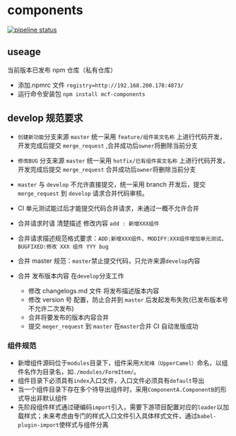 # components

[![pipeline status](http://git.mchz.com.cn/mcf/components/badges/master/pipeline.svg)](http://git.mchz.com.cn/mcf/components/commits/master)

## useage

当前版本已发布 npm 仓库（私有仓库）

- 添加.npmrc 文件
  `registry=http://192.168.200.178:4873/`
- 运行命令安装包
  `npm install mcf-components`

## develop 规范要求

- `创建新功能`分支来源 `master` 统一采用 `feature/组件英文名称` 上进行代码开发，开发完成后提交 `merge_request` ,合并成功后`owner`将删除当前分支
- `修改BUG` 分支来源 `master` 统一采用 `hotfix/已有组件英文名称` 上进行代码开发，开发完成后提交 `merge_request` 合并成功后`owner`将删除当前分支
- `master` 与 `develop` 不允许直接提交，统一采用 branch 开发后，提交`merge_request` 到 `develop` 请求合并代码审核。
- CI 单元测试能过后才能提交代码合并请求，未通过一概不允许合并
- 合并请求时请 清楚描述 修改内容 `add : 新增XXX组件`
- 合并请求描述规范格式要求：`ADD:新增XXX组件`、`MODIFY:XXX组件增加单元测试`、`BUGFIXED:修改 XXX 组件 YYY bug`

- 合并 master 规范：`master`禁止提交代码，只允许来源`develop`内容

- 合并 发布版本内容 在`develop`分支工作
  - 修改 changelogs.md 文件 将发布描述版本内容
  - 修改 version 号 配置，防止合并到 `master` 后发起发布失败(已发布版本号不允许二次发布)
  - 合并将要发布的版本内容合并
  - 提交 `meger_request` 到 `master` 在`master`合并 CI 自动发版成功

### 组件规范

- 新增组件源码位于`modules`目录下，组件采用`大驼峰（UpperCamel）`命名，以组件名作为目录名，如`./modules/FormItem/`。
- 组件目录下必须具有`index`入口文件，入口文件必须具有`default`导出
- 当一个组件目录下存在多个待导出组件时，采用`ComponentA.ComponentB`的形式导出非默认组件
- 先阶段组件样式通过硬编码`import`引入，需要下游项目配置对应的`loader`以加载样式；未来考虑由专门的样式入口文件引入具体样式文件，通过`babel-plugin-import`使样式与组件分离
